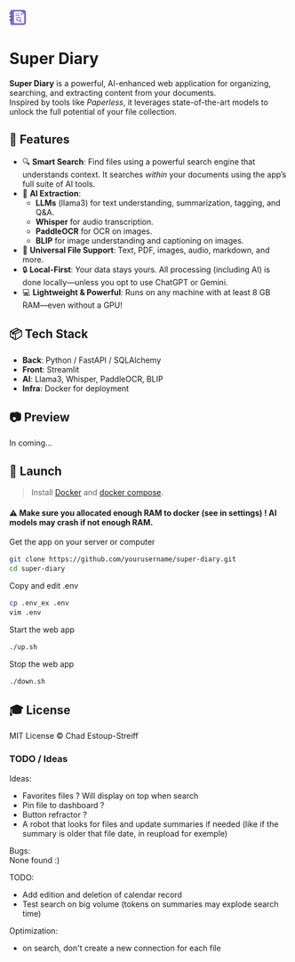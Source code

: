 <img src="front/assets/logo.png" alt="drawing" width="30"/>  

# Super Diary

**Super Diary** is a powerful, AI-enhanced web application for organizing, searching, and extracting content from your documents.  
Inspired by tools like *Paperless*, it leverages state-of-the-art models to unlock the full potential of your file collection.

## 🚀 Features

- 🔍 **Smart Search**: Find files using a powerful search engine that understands context. It searches *within* your documents using the app’s full suite of AI tools.
- 🧠 **AI Extraction**:
  - **LLMs** (llama3) for text understanding, summarization, tagging, and Q&A.
  - **Whisper** for audio transcription.
  - **PaddleOCR** for OCR on images.
  - **BLIP** for image understanding and captioning on images.
- 📂 **Universal File Support**: Text, PDF, images, audio, markdown, and more.
- 🔒 **Local-First**: Your data stays yours. All processing (including AI) is done locally—unless you opt to use ChatGPT or Gemini.
- 💻 **Lightweight & Powerful**: Runs on any machine with at least 8 GB RAM—even without a GPU!

## 📦 Tech Stack

- **Back**: Python / FastAPI / SQLAlchemy  
- **Front**: Streamlit  
- **AI**: Llama3, Whisper, PaddleOCR, BLIP  
- **Infra**: Docker for deployment  

## 📷 Preview  
In coming...

## 🚀 Launch

> Install [Docker](https://docs.docker.com/engine/install/) and [docker compose](https://docs.docker.com/compose/install/).  
#### ⚠️ Make sure you allocated enough RAM to docker (see in settings) ! AI models may crash if not enough RAM.  

Get the app on your server or computer
```bash
git clone https://github.com/yourusername/super-diary.git
cd super-diary
```

Copy and edit .env
```bash
cp .env_ex .env
vim .env
```

Start the web app
```bash
./up.sh
```

Stop the web app
```bash
./down.sh
```  

## 🎓 License

MIT License © Chad Estoup-Streiff


### TODO / Ideas
Ideas:
- Favorites files ? Will display on top when search
- Pin file to dashboard ?
- Button refractor ?
- A robot that looks for files and update summaries if needed (like if the summary is older that file date, in reupload for exemple)

Bugs:  
None found :)

TODO: 
- Add edition and deletion of calendar record
- Test search on big volume (tokens on summaries may explode search time)

Optimization:
- on search, don't create a new connection for each file